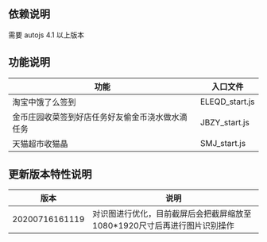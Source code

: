 ## 依赖说明

需要 autojs 4.1 以上版本

## 功能说明

| 功能                                             | 入口文件       |
| ------------------------------------------------ | -------------- |
| 淘宝中饿了么签到                                 | ELEQD_start.js |
| 金币庄园收菜签到好店任务好友偷金币浇水做水滴任务 | JBZY_start.js  |
| 天猫超市收猫晶                                   | SMJ_start.js   |

## 更新版本特性说明

| 版本           | 说明                                                         |
| -------------- | ------------------------------------------------------------ |
| 20200716161119 | 对识图进行优化，目前截屏后会把截屏缩放至1080*1920尺寸后再进行图片识别操作 |

